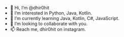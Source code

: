 - 👋 Hi, I’m @dhir0hit
- 👀 I’m interested in Python, Java, Kotlin.
- 🌱 I’m currently learning Java, Kotlin, C#, JavaScript.
- 💞️ I’m looking to collaborate with you.
- 📫 Reach me, dhir0hit on instagram.

<!---
dhir0hit/dhir0hit is a ✨ special ✨ repository because its `README.md` (this file) appears on your GitHub profile.
You can click the Preview link to take a look at your changes.
--->
